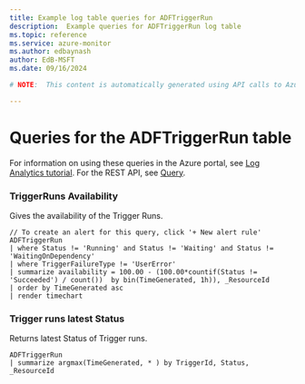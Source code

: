 ```yaml
---
title: Example log table queries for ADFTriggerRun
description:  Example queries for ADFTriggerRun log table
ms.topic: reference
ms.service: azure-monitor
ms.author: edbaynash
author: EdB-MSFT
ms.date: 09/16/2024

# NOTE:  This content is automatically generated using API calls to Azure. Any edits made on these files will be overwritten in the next run of the script. 

---
```


# Queries for the ADFTriggerRun table

For information on using these queries in the Azure portal, see [Log Analytics tutorial](/azure/azure-monitor/logs/log-analytics-tutorial). For the REST API, see [Query](/rest/api/loganalytics/query).


### TriggerRuns Availability  


Gives the availability of the Trigger Runs.  

```query
// To create an alert for this query, click '+ New alert rule'
ADFTriggerRun
| where Status != 'Running' and Status != 'Waiting' and Status != 'WaitingOnDependency'
| where TriggerFailureType != 'UserError'
| summarize availability = 100.00 - (100.00*countif(Status != 'Succeeded') / count())  by bin(TimeGenerated, 1h)), _ResourceId
| order by TimeGenerated asc
| render timechart
```



### Trigger runs latest Status  


Returns latest Status of Trigger runs.  

```query
ADFTriggerRun
| summarize argmax(TimeGenerated, * ) by TriggerId, Status, _ResourceId
```


